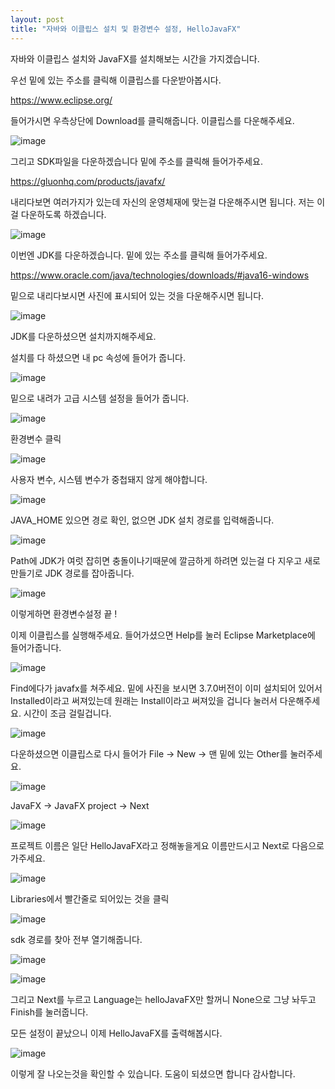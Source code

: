 ```yaml
---
layout: post
title: "자바와 이클립스 설치 및 환경변수 설정, HelloJavaFX"
---
```

  자바와 이클립스 설치와 JavaFX를 설치해보는 시간을 가지겠습니다.

  우선 밑에 있는 주소를 클릭해 이클립스를 다운받아봅시다.

  https://www.eclipse.org/

들어가시면 우측상단에 Download를 클릭해줍니다. 이클립스를 다운해주세요.

![image](https://user-images.githubusercontent.com/88480302/134803595-a6dc28ae-4124-4a05-9240-71d23de7d2c7.png)

그리고 SDK파일을 다운하겠습니다 밑에 주소를 클릭해 들어가주세요.

https://gluonhq.com/products/javafx/

내리다보면 여러가지가 있는데 자신의 운영체재에 맞는걸 다운해주시면 됩니다. 저는 이걸 다운하도록 하겠습니다.

![image](https://user-images.githubusercontent.com/88480302/134800162-3df98384-2873-4200-aa9a-d0828fdd30e4.png)

이번엔 JDK를 다운하겠습니다. 밑에 있는 주소를 클릭해 들어가주세요.

https://www.oracle.com/java/technologies/downloads/#java16-windows

밑으로 내리다보시면 사진에 표시되어 있는 것을 다운해주시면 됩니다.

![image](https://user-images.githubusercontent.com/88480302/134801502-e243493d-3e4b-4478-a31a-0e460dd10d78.png)

JDK를 다운하셨으면 설치까지해주세요.

설치를 다 하셨으면 내 pc 속성에 들어가 줍니다.

![image](https://user-images.githubusercontent.com/88480302/134802180-0f11aa97-9ec5-4c4a-8453-322e264d04f4.png)

밑으로 내려가 고급 시스템 설정을 들어가 줍니다.

![image](https://user-images.githubusercontent.com/88480302/134802231-657f9a32-211d-495f-a12a-22a9cc2a6c9c.png)

환경변수 클릭

![image](https://user-images.githubusercontent.com/88480302/134802269-993d6286-400d-42b5-ad4c-9e99c8e66bf7.png)

사용자 변수, 시스템 변수가 중첩돼지 않게 해야합니다.

![image](https://user-images.githubusercontent.com/88480302/134802372-3410d9b5-367c-4afe-a6bd-dbfd0c5f8b16.png)

JAVA_HOME 있으면 경로 확인, 없으면 JDK 설치 경로를 입력해줍니다.

![image](https://user-images.githubusercontent.com/88480302/134802484-6e898ed8-fe86-47ff-bd12-8c4dfd4ca7a4.png)

Path에 JDK가 여럿 잡히면 충돌이나기때문에 깔금하게 하려면 있는걸 다 지우고 새로 만들기로 JDK 경로를 잡아줍니다.

![image](https://user-images.githubusercontent.com/88480302/134802604-c517e7e6-9cee-4709-9f6f-f6693b3f9e08.png)

이렇게하면 환경변수설정 끝 !

이제 이클립스를 실행해주세요. 들어가셨으면 Help를 눌러 Eclipse Marketplace에 들어가줍니다.

![image](https://user-images.githubusercontent.com/88480302/134804678-a80851b7-606b-42f2-b5ec-b9a68c66b783.png)

Find에다가 javafx를 쳐주세요. 밑에 사진을 보시면 3.7.0버전이 이미 설치되어 있어서 Installed이라고 써져있는데 원래는 Install이라고 써져있을 겁니다 눌러서 다운해주세요. 시간이 조금 걸릴겁니다.

![image](https://user-images.githubusercontent.com/88480302/134804770-3622a4ed-78d4-4f9a-a065-7982fde159c7.png)

다운하셨으면 이클립스로 다시 들어가 File -> New -> 맨 밑에 있는 Other를 눌러주세요.

![image](https://user-images.githubusercontent.com/88480302/134804868-ed61d1ab-64d8-435d-b7e6-0ad3c7af24f8.png)

JavaFX -> JavaFX project -> Next

![image](https://user-images.githubusercontent.com/88480302/134805108-a0d3c3b3-a84a-4162-aad7-09425e1aa220.png)

프로젝트 이름은 일단 HelloJavaFX라고 정해놓을게요 이름만드시고 Next로 다음으로 가주세요.

![image](https://user-images.githubusercontent.com/88480302/134805172-c71a8de0-faf1-41b9-a411-15414c2c48c3.png)

Libraries에서 빨간줄로 되어있는 것을 클릭

![image](https://user-images.githubusercontent.com/88480302/134805215-ab0b9150-e158-4671-bd66-6cc460c34a06.png)

sdk 경로를 찾아 전부 열기해줍니다.

![image](https://user-images.githubusercontent.com/88480302/134805416-17333acc-c2a6-4341-849c-98ba6414bd28.png)

![image](https://user-images.githubusercontent.com/88480302/134805440-4f87c7d3-e957-4db0-8e72-85a873a6644b.png)

그리고 Next를 누르고 Language는 helloJavaFX만 할꺼니 None으로 그냥 놔두고 Finish를 눌러줍니다.

모든 설정이 끝났으니 이제 HelloJavaFX를 출력해봅시다.

![image](https://user-images.githubusercontent.com/88480302/134809714-2c297da4-6e2d-4b2a-975b-83b04dc9a41f.png)

이렇게 잘 나오는것을 확인할 수 있습니다. 도움이 되셨으면 합니다 감사합니다.




















